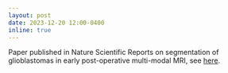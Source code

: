 ```yaml
---
layout: post
date: 2023-12-20 12:00-0400
inline: true
---
```


Paper published in Nature Scientific Reports on segmentation of glioblastomas in early post-operative multi-modal MRI, see [here](https://www.nature.com/articles/s41598-023-45456-x).
